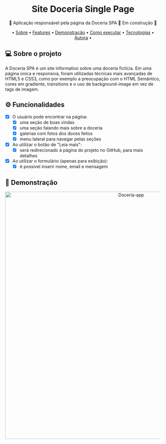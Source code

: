 <h1 align="center">Site Doceria Single Page</h1>

<p align="center">🍰 Aplicação responsável pela página da Doceria SPA 🍰 Em construção 🚧</p>

<p align="center">
• <a href="#-sobre-o-projeto">Sobre</a> •
 <a href="#%EF%B8%8F-funcionalidades">Features</a> • 
 <a href="#-demonstra%C3%A7%C3%A3o">Demonstração</a> • 
 <a href="#-como-executar-o-projeto">Como executar</a> • 
 <a href="#-tecnologias">Tecnologias</a> •
 <a href="#%EF%B8%8F-autora">Autora</a> •
</p>

## 💻 Sobre o projeto

A Doceria SPA é um site informativo sobre uma doceria fictícia. Em uma página única e responsiva, foram utilizadas técnicas mais avançadas de HTML5 e CSS3, como por exemplo a preocupação com o HTML Semântico, cores em gradiente, transitions e o uso de background-image em vez de tags de imagem.

## ⚙️ Funcionalidades

- [x] O usuário pode encontrar na página:
  - [x] uma seção de boas vindas
  - [x] uma seção falando mais sobre a doceria
  - [x] galerias com fotos dos doces feitos
  - [x] menu lateral para navegar pelas seções

- [x] Ao utilizar o botão de "Leia mais":
  - [x] será redirecionado à página do projeto no GitHub, para mais detalhes

- [x] Ao utilizar o formulário (apenas para exibição):
    - [x] é possível inserir nome, email e mensagem 

## 🎨 Demonstração

<p align="center">
  <img alt="Doceria-app" title="#Doceria" src="doceria.gif" width="800px">
</p>
